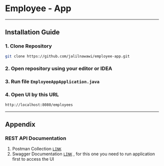 # Employee - App

---
## Installation Guide

### 1. Clone Repository
```bash
git clone https://github.com/jalilnawawi/employee-app.git
```
### 2. Open repository using your editor or IDEA
### 3. Run file `EmployeeAppApplication.java`
### 4. Open UI by this URL 
```bash
http://localhost:8080/employees
```

---
## Appendix
### REST API Documentation
1. Postman Collection [`LINK`](https://crimson-meteor-768774.postman.co/workspace/Jalil-Spring-Project~9332a60c-463d-4369-9ea0-7ab89e0bb369/collection/25248082-b4fe0ce5-431a-4b9a-b922-e25a3fd232fd?action=share&creator=25248082)
2. Swagger Documentation [`LINK`](http://localhost:8080/swagger-ui/index.html#/)
, for this one you need to run application first to access the UI